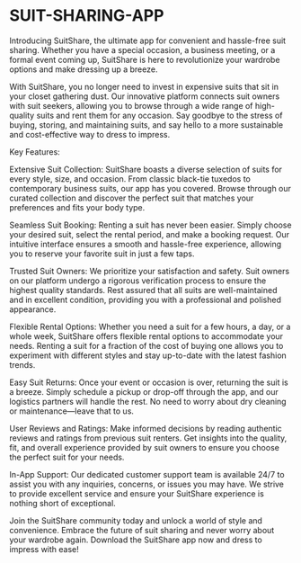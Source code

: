 # SUIT-SHARING-APP
Introducing SuitShare, the ultimate app for convenient and hassle-free suit sharing. Whether you have a special occasion, a business meeting, or a formal event coming up, SuitShare is here to revolutionize your wardrobe options and make dressing up a breeze.

With SuitShare, you no longer need to invest in expensive suits that sit in your closet gathering dust. Our innovative platform connects suit owners with suit seekers, allowing you to browse through a wide range of high-quality suits and rent them for any occasion. Say goodbye to the stress of buying, storing, and maintaining suits, and say hello to a more sustainable and cost-effective way to dress to impress.

Key Features:

Extensive Suit Collection: SuitShare boasts a diverse selection of suits for every style, size, and occasion. From classic black-tie tuxedos to contemporary business suits, our app has you covered. Browse through our curated collection and discover the perfect suit that matches your preferences and fits your body type.

Seamless Suit Booking: Renting a suit has never been easier. Simply choose your desired suit, select the rental period, and make a booking request. Our intuitive interface ensures a smooth and hassle-free experience, allowing you to reserve your favorite suit in just a few taps.

Trusted Suit Owners: We prioritize your satisfaction and safety. Suit owners on our platform undergo a rigorous verification process to ensure the highest quality standards. Rest assured that all suits are well-maintained and in excellent condition, providing you with a professional and polished appearance.

Flexible Rental Options: Whether you need a suit for a few hours, a day, or a whole week, SuitShare offers flexible rental options to accommodate your needs. Renting a suit for a fraction of the cost of buying one allows you to experiment with different styles and stay up-to-date with the latest fashion trends.

Easy Suit Returns: Once your event or occasion is over, returning the suit is a breeze. Simply schedule a pickup or drop-off through the app, and our logistics partners will handle the rest. No need to worry about dry cleaning or maintenance—leave that to us.

User Reviews and Ratings: Make informed decisions by reading authentic reviews and ratings from previous suit renters. Get insights into the quality, fit, and overall experience provided by suit owners to ensure you choose the perfect suit for your needs.

In-App Support: Our dedicated customer support team is available 24/7 to assist you with any inquiries, concerns, or issues you may have. We strive to provide excellent service and ensure your SuitShare experience is nothing short of exceptional.

Join the SuitShare community today and unlock a world of style and convenience. Embrace the future of suit sharing and never worry about your wardrobe again. Download the SuitShare app now and dress to impress with ease!
